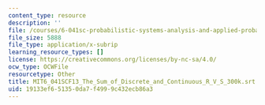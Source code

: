 ```yaml
---
content_type: resource
description: ''
file: /courses/6-041sc-probabilistic-systems-analysis-and-applied-probability-fall-2013/19133ef651350da7f4999c432ecb86a3_MIT6_041SCF13_The_Sum_of_Discrete_and_Continuous_R_V_S_300k.srt
file_size: 5888
file_type: application/x-subrip
learning_resource_types: []
license: https://creativecommons.org/licenses/by-nc-sa/4.0/
ocw_type: OCWFile
resourcetype: Other
title: MIT6_041SCF13_The_Sum_of_Discrete_and_Continuous_R_V_S_300k.srt
uid: 19133ef6-5135-0da7-f499-9c432ecb86a3
---
```


